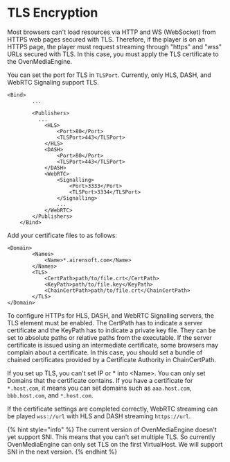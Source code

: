 # TLS Encryption

Most browsers can't load resources via HTTP and WS \(WebSocket\) from HTTPS web pages secured with TLS. Therefore, if the player is on an HTTPS page, the player must request streaming through "https" and "wss" URLs secured with TLS. In this case, you must apply the TLS certificate to the OvenMediaEngine.

You can set the port for TLS in `TLSPort`. Currently, only HLS, DASH, and WebRTC Signaling support TLS.

```markup
<Bind>
		...

		<Publishers>
		  ...
			<HLS>
				<Port>80</Port>
				<TLSPort>443</TLSPort>
			</HLS>
			<DASH>
				<Port>80</Port>
				<TLSPort>443</TLSPort>
			</DASH>
			<WebRTC>
				<Signalling>
					<Port>3333</Port>
					<TLSPort>3334</TLSPort>
				</Signalling>
				...
			</WebRTC>
		</Publishers>
	</Bind>
```

Add your certificate files to  as follows:

```markup
<Domain>
		<Names>
			<Name>*.airensoft.com</Name>
		</Names>
		<TLS>
			<CertPath>path/to/file.crt</CertPath>
			<KeyPath>path/to/file.key</KeyPath>
			<ChainCertPath>path/to/file.crt</ChainCertPath>
		</TLS>
</Domain>
```

To configure HTTPs for HLS, DASH, and WebRTC Signalling servers, the TLS element must be enabled. The CertPath has to indicate a server certificate and the KeyPath has to indicate a private key file. They can be set to absolute paths or relative paths from the executable. If the server certificate is issued using an intermediate certificate, some browsers may complain about a certificate. In this case, you should set a bundle of chained certificates provided by a Certificate Authority in ChainCertPath.

If you set up TLS, you can't set IP or \* into &lt;Name&gt;. You can only set Domains that the certificate contains. If you have a certificate for `*.host.com`, it means you can set domains such as `aaa.host.com`, `bbb.host.com`, and `*.host.com`.

If the certificate settings are completed correctly, WebRTC streaming can be played `wss://url` with HLS and DASH streaming `https://url`.



{% hint style="info" %}
The current version of OvenMediaEngine doesn't yet support SNI. This means that you can't set multiple TLS. So currently OvenMediaEngine can only set TLS on the first VirtualHost. We will support SNI in the next version.
{% endhint %}



